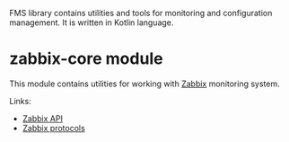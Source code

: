 FMS library contains utilities and tools for monitoring and configuration management. It is written in Kotlin language.

# zabbix-core module
This module contains utilities for working with [Zabbix](https://www.zabbix.com/) monitoring system.

Links:
* [Zabbix API](https://www.zabbix.com/documentation/3.2/manual/api)
* [Zabbix protocols](https://www.zabbix.org/wiki/Docs/protocols)